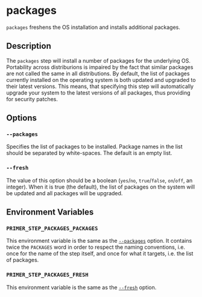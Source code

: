 # packages

`packages` freshens the OS installation and installs additional packages.

## Description

The `packages` step will install a number of packages for the underlying OS.
Portability across distriburions is impaired by the fact that similar packages
are not called the same in all distributions. By default, the list of packages
currently installed on the operating system is both updated and upgraded to
their latest versions. This means, that specifying this step will automatically
upgrade your system to the latest versions of all packages, thus providing for
security patches.

## Options

### `--packages`

Specifies the list of packages to be installed. Package names in the list should
be separated by white-spaces. The default is an empty list.

### `--fresh`

The value of this option should be a boolean (`yes`/`no`, `true`/`false`,
`on`/`off`, an integer). When it is true (the default), the list of packages on
the system will be updated and all packages will be upgraded.

## Environment Variables

### `PRIMER_STEP_PACKAGES_PACKAGES`

This environment variable is the same as the [`--packages`](#--packages) option.
It contains twice the `PACKAGES` word in order to respect the naming
conventions, i.e. once for the name of the step itself, and once for what it
targets, i.e. the list of packages.

### `PRIMER_STEP_PACKAGES_FRESH`

This environment variable is the same as the [`--fresh`](#--fresh) option.
